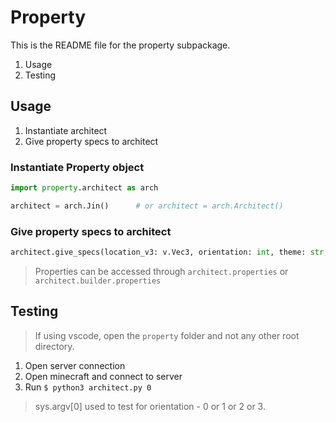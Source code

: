 # Property

This is the README file for the property subpackage.

1. Usage
2. Testing

## Usage

1. Instantiate architect
2. Give property specs to architect

### Instantiate Property object

```python
import property.architect as arch

architect = arch.Jin()      # or architect = arch.Architect()
```

### Give property specs to architect

```python
architect.give_specs(location_v3: v.Vec3, orientation: int, theme: str, mc: minecraft.Minecraft)
```

> Properties can be accessed through `architect.properties` or `architect.builder.properties`


## Testing

> If using vscode, open the `property` folder and not any other root directory.

1. Open server connection
2. Open minecraft and connect to server
3. Run `$ python3 architect.py 0`

> sys.argv[0] used to test for orientation - 0 or 1 or 2 or 3.

